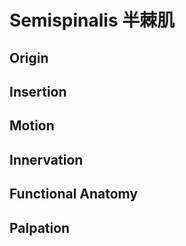 # Semispinalis 半棘肌
## Origin
## Insertion
## Motion
## Innervation
## Functional Anatomy
## Palpation